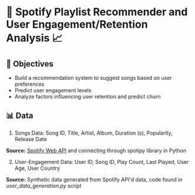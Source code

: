 # 🎵 Spotify Playlist Recommender and User Engagement/Retention Analysis 📈

## 🎯 Objectives
- Build a recommendation system to suggest songs based on user preferences
- Predict user engagement levels
- Analyze factors influencing user retention and predict churn

## 📊 Data
1. Songs Data: Song ID, Title, Artist, Album, Duration (s), Popularity, Release Date

<b> Source:</b> [Spotify Web API](https://developer.spotify.com/documentation/web-api) and connecting through spotipy library in Python

2. User-Engagement Data: User ID, Song ID, Play Count, Last Played, User Age, User Country

<b> Source:</b> Synthetic data generated from Spotify API'd data, code found in *user_data_generation.py* script
